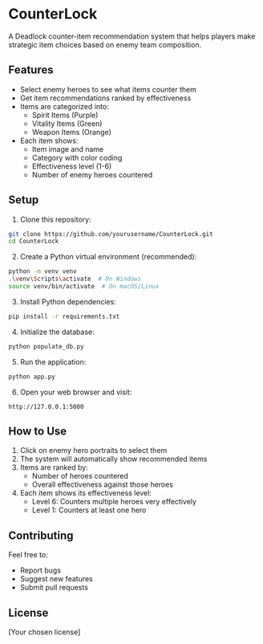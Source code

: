 # CounterLock

A Deadlock counter-item recommendation system that helps players make strategic item choices based on enemy team composition.

## Features
- Select enemy heroes to see what items counter them
- Get item recommendations ranked by effectiveness
- Items are categorized into:
  - Spirit Items (Purple)
  - Vitality Items (Green)
  - Weapon Items (Orange)
- Each item shows:
  - Item image and name
  - Category with color coding
  - Effectiveness level (1-6)
  - Number of enemy heroes countered

## Setup
1. Clone this repository:
```bash
git clone https://github.com/yourusername/CounterLock.git
cd CounterLock
```

2. Create a Python virtual environment (recommended):
```bash
python -m venv venv
.\venv\Scripts\activate  # On Windows
source venv/bin/activate  # On macOS/Linux
```

3. Install Python dependencies:
```bash
pip install -r requirements.txt
```

4. Initialize the database:
```bash
python populate_db.py
```

5. Run the application:
```bash
python app.py
```

6. Open your web browser and visit:
```
http://127.0.0.1:5000
```

## How to Use
1. Click on enemy hero portraits to select them
2. The system will automatically show recommended items
3. Items are ranked by:
   - Number of heroes countered
   - Overall effectiveness against those heroes
4. Each item shows its effectiveness level:
   - Level 6: Counters multiple heroes very effectively
   - Level 1: Counters at least one hero

## Contributing
Feel free to:
- Report bugs
- Suggest new features
- Submit pull requests

## License
[Your chosen license]
